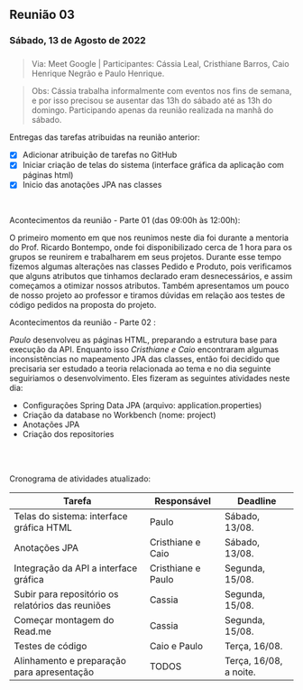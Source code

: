 ## Reunião 03
### Sábado, 13 de Agosto de 2022 <h3>
> Via: Meet Google
> | Participantes: Cássia Leal, Cristhiane Barros, Caio Henrique Negrão e Paulo Henrique.

> Obs: Cássia trabalha informalmente com eventos nos fins de semana, e por isso  precisou se ausentar das 13h do sábado até as 13h do domingo. Participando apenas da reunião realizada na manhã do sábado.
  
 Entregas das tarefas atribuidas na reunião anterior: 
 - [x] Adicionar atribuição de tarefas no GitHub
 - [x] Iniciar criação de telas do sistema (interface gráfica da aplicação com páginas html)
 - [x] Inicio das anotações JPA nas classes

 <br>
 
 Acontecimentos da reunião - Parte 01 (das 09:00h às 12:00h):
 
 O primeiro momento em que nos reunimos neste dia foi durante a mentoria do Prof. Ricardo Bontempo, onde foi disponibilizado cerca de 1 hora para os grupos se reunirem e trabalharem em seus projetos.
 Durante esse tempo fizemos algumas alterações nas classes Pedido e Produto, pois verificamos que alguns atributos que tinhamos declarado eram desnecessários, e assim começamos a otimizar
 nossos atributos. Também apresentamos um pouco de nosso projeto ao professor e tiramos dúvidas em relação aos testes de código pedidos na proposta do projeto.
 
 Acontecimentos da reunião - Parte 02 :
 
 *Paulo* desenvolveu as páginas HTML, preparando a estrutura base para execução da API. Enquanto isso *Cristhiane e Caio* encontraram algumas inconsistências no mapeamento JPA das classes, então
 foi decidido que precisaria ser estudado a teoria relacionada ao tema e no dia seguinte seguiriamos o desenvolvimento. Eles fizeram as seguintes atividades neste dia:

* Configurações Spring Data JPA (arquivo: application.properties)
* Criação da database no Workbench (nome: project)
* Anotações JPA
* Criação dos repositories
 
 <br>
 <br>
 
  Cronograma de atividades atualizado:
  
   Tarefa   | Responsável   | Deadline
   --------- | ------  | ------
   Telas do sistema: interface gráfica HTML |  Paulo |  Sábado, 13/08.
   Anotações JPA  |  Cristhiane e Caio  |  Sábado, 13/08.
   Integração da API a interface gráfica  |  Cristhiane e Paulo  |  Segunda, 15/08.
   Subir para repositório os relatórios das reuniões  |  Cassia |  Segunda, 15/08.
   Começar montagem do Read.me  |  Cassia  |  Segunda, 15/08. 
   Testes de código  |  Caio e Paulo  |  Terça, 16/08. 
   Alinhamento e preparação para apresentação  |  TODOS  |  Terça, 16/08, a noite.

 
